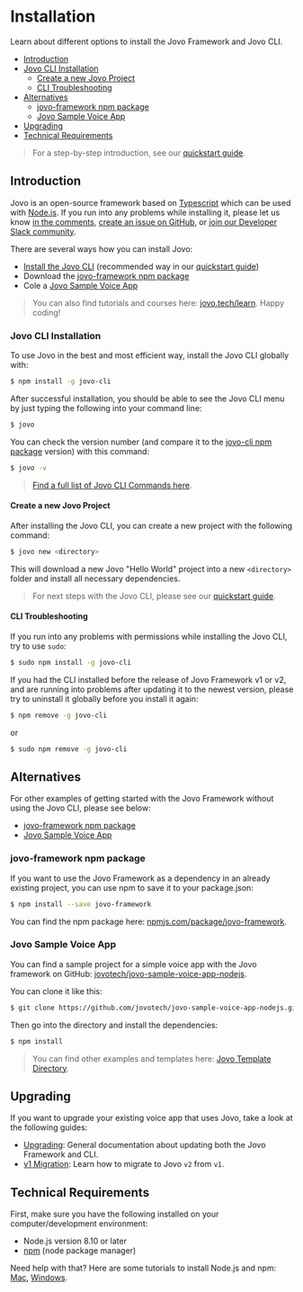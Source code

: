 # Installation

Learn about different options to install the Jovo Framework and Jovo CLI.

* [Introduction](#introduction)
* [Jovo CLI Installation](#jovo-cli-installation)
   * [Create a new Jovo Project](#create-a-new-jovo-project)
   * [CLI Troubleshooting](#cli-troubleshooting)
* [Alternatives](#alternatives)
   * [jovo-framework npm package](#jovo-framework-npm-package)
   * [Jovo Sample Voice App](#jovo-sample-voice-app)
* [Upgrading](#upgrading)
* [Technical Requirements](#technical-requirements)

> For a step-by-step introduction, see our [quickstart guide](../README.md './quickstart').

## Introduction

Jovo is an open-source framework based on [Typescript](https://www.typescriptlang.org/) which can be used with [Node.js](https://nodejs.org/). If you run into any problems while installing it, please let us know [in the comments](https://www.jovo.tech/framework/docs/installation#comments-and-questions), [create an issue on GitHub](https://github.com/jovotech/jovo-framework-nodejs/issues), or [join our Developer Slack community](https://www.jovo.tech/slack).

There are several ways how you can install Jovo:
* [Install the Jovo CLI](#jovo-cli-installation) (recommended way in our [quickstart guide](../README.md './quickstart'))
* Download the [jovo-framework npm package](#jovo-framework-npm-package)
* Cole a [Jovo Sample Voice App](#jovo-sample-voice-app)

> You can also find tutorials and courses here: [jovo.tech/learn](https://www.jovo.tech/learn). Happy coding!


### Jovo CLI Installation

To use Jovo in the best and most efficient way, install the Jovo CLI globally with:

```sh
$ npm install -g jovo-cli
```

After successful installation, you should be able to see the Jovo CLI menu by just typing the following into your command line:

```sh
$ jovo
```

You can check the version number (and compare it to the [jovo-cli npm package](https://www.npmjs.com/package/jovo-cli) version) with this command:

```sh
$ jovo -v
```

> [Find a full list of Jovo CLI Commands here](../workflows/cli './cli').

#### Create a new Jovo Project

After installing the Jovo CLI, you can create a new project with the following command:

```sh
$ jovo new <directory>
```

This will download a new Jovo "Hello World" project into a new `<directory>` folder and install all necessary dependencies.

> For next steps with the Jovo CLI, please see our [quickstart guide](../README.md './quickstart').

#### CLI Troubleshooting

If you run into any problems with permissions while installing the Jovo CLI, try to use `sudo`:

```sh
$ sudo npm install -g jovo-cli
```

If you had the CLI installed before the release of Jovo Framework v1 or v2, and are running into problems after updating it to the newest version, please try to uninstall it globally before you install it again:

```sh
$ npm remove -g jovo-cli
```

or

```sh
$ sudo npm remove -g jovo-cli
```

## Alternatives

For other examples of getting started with the Jovo Framework without using the Jovo CLI, please see below:

* [jovo-framework npm package](#jovo-framework-npm-package)
* [Jovo Sample Voice App](#jovo-sample-voice-app) 

### jovo-framework npm package
If you want to use the Jovo Framework as a dependency in an already existing project, you can use npm to save it to your package.json:

```sh
$ npm install --save jovo-framework
```

You can find the npm package here: [npmjs.com/package/jovo-framework](https://www.npmjs.com/package/jovo-framework).


### Jovo Sample Voice App

You can find a sample project for a simple voice app with the Jovo framework on GitHub:  [jovotech/jovo-sample-voice-app-nodejs](https://github.com/jovotech/jovo-sample-voice-app-nodejs).

You can clone it like this:

```sh
$ git clone https://github.com/jovotech/jovo-sample-voice-app-nodejs.git
```

Then go into the directory and install the dependencies:

```sh
$ npm install
```

> You can find other examples and templates here: [Jovo Template Directory](https://www.jovo.tech/templates).


## Upgrading

If you want to upgrade your existing voice app that uses Jovo, take a look at the following guides:

* [Upgrading](./upgrading.md './installation/upgrading'): General documentation about updating both the Jovo Framework and CLI.
* [v1 Migration](./v1-migration.md './installation/v1-migration'): Learn how to migrate to Jovo `v2` from `v1`.

## Technical Requirements

First, make sure you have the following installed on your computer/development environment:

* Node.js version 8.10 or later
* [npm](https://www.npmjs.com/) (node package manager)

Need help with that? Here are some tutorials to install Node.js and npm: [Mac](http://blog.teamtreehouse.com/install-node-js-npm-mac), [Windows](http://blog.teamtreehouse.com/install-node-js-npm-windows).


<!--[metadata]: {"description": "Learn how to install the Jovo Framework and Jovo CLI to develop Cross-Platform Voice Apps for Alexa and Google Assistant", "route": "installation"}-->
